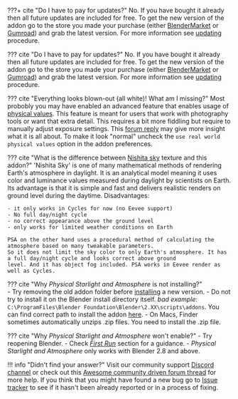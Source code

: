 ???+ cite "Do I have to pay for updates?"
    No. If you have bought it already then all future updates are included for free. To get the new version
    of the addon go to the store you made your purchase (either 
    [BlenderMarket](https://blendermarket.com/products/physical-starlight-and-atmosphere) or
    [Gumroad](https://gumroad.com/l/PSaA)) and grab the latest version. For more information see [updating](/psa/updating/) procedure.
    
??? cite "Do I have to pay for updates?"
    No. If you have bought it already then all future updates are included for free. To get the new version
    of the addon go to the store you made your purchase (either 
    [BlenderMarket](https://blendermarket.com/products/physical-starlight-and-atmosphere) or
    [Gumroad](https://gumroad.com/l/PSaA)) and grab the latest version. For more information see [updating](/psa/updating/) procedure.

??? cite "Everything looks blown-out (all white)! What am I missing?"
    Most probobly you may have enabled an advanced feature that enables usage of [physical values](/psa/customization/#use-real-world-physical-values). This feature is meant for users that work with photography tools or want that extra detail. This requires a bit more fiddling but require to manually adjust exposure settings. This [forum reply](https://blenderartists.org/t/physical-starlight-and-atmosphere-addon-for-2-9-v1-4-now-with-clouds/1185314/516) may give more insight what it is all about. To make it look "normal" uncheck the `use real world physical values` option in the addon preferences.

??? cite "What is the difference between [Nishita sky](https://www.blender.org/download/releases/2-90/) texture and this addon?"
    'Nishita Sky' is one of many mathematical methods of rendering Earth's atmosphere in daylight.
    It is an analytical model meaning it uses color and luminance values measured during daylight by scientists on Earth.
    Its advantage is that it is simple and fast and delivers realistic renders on ground level during the daytime.
    Disadvantages:

    - it only works in Cycles for now (no Eevee support)
    - No full day/night cycle
    - no correct appearance above the ground level
    - only works for limited weather conditions on Earth

    PSA on the other hand uses a procedural method of calculating the atmosphere based on many tweakable parameters.
    So it does not limit the sky color to only Earth's atmosphere. It has a full day/night cycle and looks correct above ground
    level. And it has object fog included. PSA works in Eevee render as well as Cycles.

??? cite "Why _Physical Starlight and Atmosphere_ is not installing?"      
    - Try removing the old addon folder before [installing](/psa/getting-started/#installation) a new version.
    - Do not try to install it on the Blender install directory itself.
    *bad example*: `C:\ProgramFiles\Blender Foundation\Blender\2.XX\scripts\addons`. You can find correct path to install
    the addon [here](/psa/updating).
    - On Macs, Finder sometimes automatically unzips .zip files. You need to install the .zip file.

??? cite "Why _Physical Starlight and Atmosphere_ won't enable?"
    - Try reopening Blender.
    - Check [_First Run_](/psa/getting-started/#first-run) section for a guidance. 
    - _Physical Starlight and Atmosphere_ only works with Blender 2.8 and above.


!!! info "Didn't find your answer?"
    Visit our community support [Discord channel](https://discord.gg/wvzPVzj9Vr) or check out this [Awesome community driven forum thread](https://blenderartists.org/t/physical-starlight-and-atmosphere-addon-for-2-8-v1-1/1185314)
    for more help. If you think that you might have found a new bug go to [Issue tracker](https://github.com/PhysicalAddons/physical-starlight-and-atmosphere/issues)
    to see if it hasn't been already reported or in a process of fixing.


